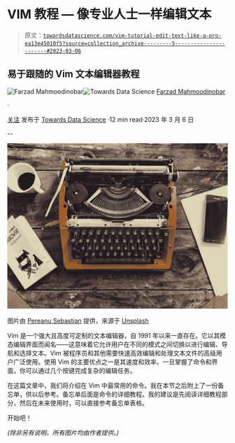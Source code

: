 # VIM 教程 — 像专业人士一样编辑文本

> 原文：[`towardsdatascience.com/vim-tutorial-edit-text-like-a-pro-ea13e45010f5?source=collection_archive---------5-----------------------#2023-03-06`](https://towardsdatascience.com/vim-tutorial-edit-text-like-a-pro-ea13e45010f5?source=collection_archive---------5-----------------------#2023-03-06)

## 易于跟随的 Vim 文本编辑器教程

[](https://medium.com/@fmnobar?source=post_page-----ea13e45010f5--------------------------------)![Farzad Mahmoodinobar](https://medium.com/@fmnobar?source=post_page-----ea13e45010f5--------------------------------)[](https://towardsdatascience.com/?source=post_page-----ea13e45010f5--------------------------------)![Towards Data Science](https://towardsdatascience.com/?source=post_page-----ea13e45010f5--------------------------------) [Farzad Mahmoodinobar](https://medium.com/@fmnobar?source=post_page-----ea13e45010f5--------------------------------)

·

[关注](https://medium.com/m/signin?actionUrl=https%3A%2F%2Fmedium.com%2F_%2Fsubscribe%2Fuser%2F3c56b7d4893e&operation=register&redirect=https%3A%2F%2Ftowardsdatascience.com%2Fvim-tutorial-edit-text-like-a-pro-ea13e45010f5&user=Farzad+Mahmoodinobar&userId=3c56b7d4893e&source=post_page-3c56b7d4893e----ea13e45010f5---------------------post_header-----------) 发布于 [Towards Data Science](https://towardsdatascience.com/?source=post_page-----ea13e45010f5--------------------------------) ·12 min read·2023 年 3 月 6 日[](https://medium.com/m/signin?actionUrl=https%3A%2F%2Fmedium.com%2F_%2Fvote%2Ftowards-data-science%2Fea13e45010f5&operation=register&redirect=https%3A%2F%2Ftowardsdatascience.com%2Fvim-tutorial-edit-text-like-a-pro-ea13e45010f5&user=Farzad+Mahmoodinobar&userId=3c56b7d4893e&source=-----ea13e45010f5---------------------clap_footer-----------)

--

[](https://medium.com/m/signin?actionUrl=https%3A%2F%2Fmedium.com%2F_%2Fbookmark%2Fp%2Fea13e45010f5&operation=register&redirect=https%3A%2F%2Ftowardsdatascience.com%2Fvim-tutorial-edit-text-like-a-pro-ea13e45010f5&source=-----ea13e45010f5---------------------bookmark_footer-----------)![](img/5b1cb54fed04ecc490575d85a387c965.png)

图片由 [Pereanu Sebastian](https://unsplash.com/@sebastian123) 提供，来源于 [Unsplash](https://unsplash.com/photos/qFH7-yKoxik)

Vim 是一个强大且高度可定制的文本编辑器，自 1991 年以来一直存在。它以其模态编辑界面而闻名——这意味着它允许用户在不同的模式之间切换以进行编辑、导航和选择文本。Vim 被程序员和其他需要快速高效编辑和处理文本文件的高级用户广泛使用。使用 Vim 的主要优点之一是其速度和效率。一旦掌握了命令和界面，你可以通过几个按键完成复杂的编辑任务。

在这篇文章中，我们将介绍在 Vim 中最常用的命令。我在本节之后附上了一份备忘单，供以后参考。备忘单后面是命令的详细教程。我的建议是先阅读详细教程部分，然后在未来使用时，可以直接参考备忘单表格。

开始吧！

*(除非另有说明，所有图片均由作者提供。)*
